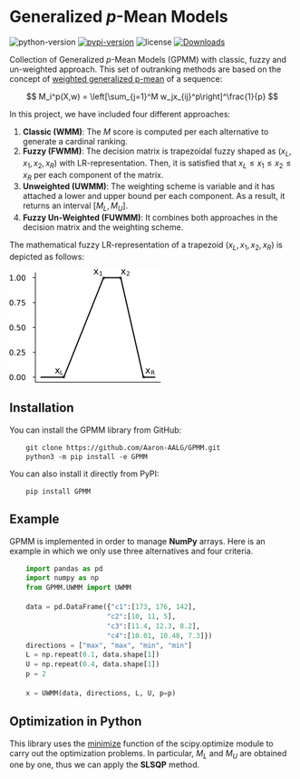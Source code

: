 Generalized *p*-Mean Models
================================

![python-version](https://img.shields.io/badge/python->=3.8-green.svg)
[![pypi-version](https://img.shields.io/pypi/v/gpmm.svg)](https://pypi.python.org/pypi/gpmm/)
![license](https://img.shields.io/pypi/l/gpmm.svg)
[![Downloads](https://static.pepy.tech/personalized-badge/gpmm?period=total&units=none&left_color=grey&right_color=orange&left_text=Downloads)](https://pepy.tech/project/gpmm)


Collection of Generalized *p*-Mean Models (GPMM) with classic, fuzzy and un-weighted approach. This set of outranking methods are based on the concept of [weighted generalized p-mean](https://en.wikipedia.org/wiki/Generalized_mean) of a sequence:

$$ M_i^p(X,w) = \left[\sum_{j=1}^M w_jx_{ij}^p\right]^\frac{1}{p} $$

In this project, we have included four different approaches:

1. **Classic (WMM)**: The *M* score is computed per each alternative to generate a cardinal ranking.
2. **Fuzzy (FWMM)**: The decision matrix is trapezoidal fuzzy shaped as $(x_L, x_1, x_2, x_R)$ with LR-representation. Then, it is satisfied that $x_L \le x_1 \le x_2 \le x_R$ per each component of the matrix.
3. **Unweighted (UWMM)**: The weighting scheme is variable and it has attached a lower and upper bound per each component. As a result, it returns an interval $[M_L, M_U]$.
4. **Fuzzy Un-Weighted (FUWMM)**: It combines both approaches in the decision matrix and the weighting scheme.

The mathematical fuzzy LR-representation of a trapezoid $(x_L, x_1, x_2, x_R)$ is depicted as follows:

![x_fuzzy](images/x_fuzzy.png)


Installation
--------------------------------

You can install the GPMM library from GitHub:

```terminal
    git clone https://github.com/Aaron-AALG/GPMM.git
    python3 -m pip install -e GPMM
```

You can also install it directly from PyPI:

```terminal
    pip install GPMM
```

Example
--------------------------------

GPMM is implemented in order to manage **NumPy** arrays. Here is an example in which we only use three alternatives and four criteria.

```python
    import pandas as pd
    import numpy as np
    from GPMM.UWMM import UWMM

    data = pd.DataFrame({"c1":[173, 176, 142],
                        "c2":[10, 11, 5],
                        "c3":[11.4, 12.3, 8.2],
                        "c4":[10.01, 10.48, 7.3]})
    directions = ["max", "max", "min", "min"]
    L = np.repeat(0.1, data.shape[1])
    U = np.repeat(0.4, data.shape[1])
    p = 2

    x = UWMM(data, directions, L, U, p=p)
```

Optimization in Python
--------------------------------

This library uses the [minimize](https://docs.scipy.org/doc/scipy/reference/generated/scipy.optimize.minimize.html) function of the scipy.optimize module to carry out the optimization problems. In particular, $M_L$ and $M_U$ are obtained one by one, thus we can apply the **SLSQP** method.
